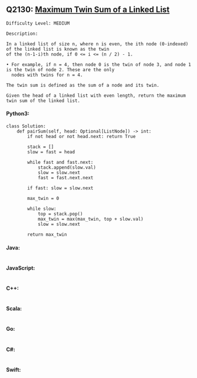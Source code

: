 ## Q2130: [Maximum Twin Sum of a Linked List](https://leetcode.com/problems/maximum-twin-sum-of-a-linked-list/)

```
Difficulty Level: MEDIUM
```

```
Description:

In a linked list of size n, where n is even, the ith node (0-indexed) of the linked list is known as the twin
of the (n-1-i)th node, if 0 <= i <= (n / 2) - 1.

• For example, if n = 4, then node 0 is the twin of node 3, and node 1 is the twin of node 2. These are the only
  nodes with twins for n = 4.

The twin sum is defined as the sum of a node and its twin.

Given the head of a linked list with even length, return the maximum twin sum of the linked list.
```

#### Python3:

```
class Solution:
    def pairSum(self, head: Optional[ListNode]) -> int:
        if not head or not head.next: return True

        stack = []
        slow = fast = head
            
        while fast and fast.next:
            stack.append(slow.val)
            slow = slow.next
            fast = fast.next.next

        if fast: slow = slow.next

        max_twin = 0

        while slow:
            top = stack.pop()
            max_twin = max(max_twin, top + slow.val)
            slow = slow.next

        return max_twin
```

#### Java:

```

```

#### JavaScript:

```

```

#### C++:

```

```

#### Scala:

```

```

#### Go:

```

```

#### C#:

```

```

#### Swift:

```

```